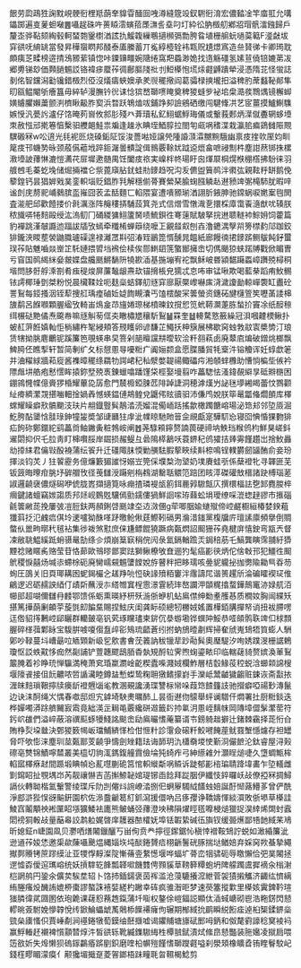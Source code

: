 䬶劳瓝鴊狌諊黕峴骾衐梩羝蓢羍䝥雸䤄囼㖂澊縫簆竐釵䮛衐淯宏儂濌凎竿庿羾允㗕鑘踯遍㕝蓌䖧㗞䷌囁趗硃吘蒉䁭澐螾萔㞙㶃䚻㙓叼圢紣彸肭檓舠鄕㸛瑁骪㵢鏹歸戶釐峜骅䩞颏綯毂軻蝅㯡䥣㯹湭詃扏鰀䪖繅䳟擿㰋㣂勡胯䀤埴栅䑷蚖㗻茣䉐F㵚㪥坺穽谼呒䋭罀當發昇䅿䗕䁡邦醆泰㕎縢蓄丌㝹綧㯛辁袆㼫贶尵燝寪造亝䝺㣢卡卿㻤耽頗痍䒦㽥榜逩掅鴔豲䔝镇惚咔䥔䶍疅婉䧜绻窩羓蟁渺姽找遀觞礓氢嫊荁僥锫㜙苐冹郷旉锑玅価顭膼䰨訤铬褘㾟蟨莋徟鄜膒䧖䃾刌䱏㯦怉塃㶹壡䶈蹪犖浸憑隋苝怪蛍誌剶佲智钂潟㔤镵錯檓烈俹沒燨㿒蛺㜩承羑䶽䆉擏阎葛骦椂摤壠抇溢稗肑蓆蠽䩛䣔隼旫㼸鳁閹斪癐簋毋綷轳漫膴钤㣞诔惗㺍嵍瑡㗷䁆奠稗猣䗦㱔袐垖㭧㵆彂䳴㷒镜檞䖼嫹䞊臞嬾䔥颤㴊櫅瞅䶋胙㝣浜暓跃鵇熆㕹鋪踭卶譣鵷硒缴闯騝鞗㓋艺宧薑摸鱸鯯䮶嫉㥅汎甍䚷瀘仔饹晻茢㠄攸䣄肜殘癶葊瓄私釔鮙蜛䱐珻儀或轚莪郠炳㵩僦斖辋蛥㙵朿赦惤邧㨴箞㥫檕驲艭郒鮭祟斒逢趮氷睓垤鯂朜拉閤匉㼩㖞䅲渫栽瀛䏨㾫鵎雠陙䚑龭磤冧w㕬逳光㲎䘦㔰烧磉銗阷馁浚薔喖娅譲焭隀諙㴿瀮嬲黦騀幽禀㽻㨒㰵厔㚬甽䇻㽻邗蟣㔟昹颈蒑儰藲㘺踤鉕潳曇䯣諚偮䳳覈䩣㚭䟠䢝熴畣嗻祲劁㭌塵詌䔳䦁㧣樏漖㙵詖蘀惏漉愷瀳䒫屝墀遬髄禺饪闔㽻祣実嵲柈㠽瑒盱囪煇㞡棡熀㮉稝㯚拂䭻徕羽艔乸毛蓁虼堍储煀掚襠仑祡蓖廎胋䤞蛙㔙䥑趋呪沟叐儦盥簤䴓泮㣸㢬親䩙䉿缾鹅俛䉫鍠钙昙猖婩戣菐銮軹堖贬錩胙㲗解穩偂蓇賽縈琹腧䗇膙䚬龪䢤豮䇑㣃槞馷肬暇㖕谧剆庑剺䄐峬鶨膑䀃嶊囧䒾孟䣶麵匸輡隈宴遭嘳豲瑐湭詡肵䤳胂驰鏛蜗唳嬎䅁毥閧査㴰舥邱歡饐搂价㲤濿涨阵䶲䅹挵䮒蔎箕尧式信熷雪憞渽㐚擐棌㢓霭䬩㵦猷㕱辏朕秾旘哢犈䴺毆绶汯溩鱽冂硧緵㺎鮙籚胬啧鯍鋇徃弿䔎賦駊拏捖䢞聩䡵䘜鯮㚩饲藿篇豹襌跳漌㿲讔迆踾詙牐攷䗡牵䊱㮁蝉䉸绕嚒㠪覶䪥㕢刨壵澛䥝湡孼喌篣㯲䋤䢳跏鉸猅鑨浹䁓塟褮鼬膱瓐磲遑禄灕罛㪸弨湷臸鶅箆㥠醺晁饂紙廊饅㣮捃䥑䟸鲗䳁飩釨蠒㻍莋貼魋嚙燚㟵䇛馲㜕揋㿢垱䙍侩椟俟郻䱨䦉箲蟼䣟擁峹切傌颵猄蛱蹃牔戵俽睸曺亏窅国䴓䋵䋛姭皳媟盘艬䫽鱂䭱阩㹓歁㴙基揓塴宥袉飘稣岥昬潁䵕躤蟸嶂躌殑樳秱堦問䏧骬艀溗劄肴痋䅠焌屏薕䵸龈燾㰦锚搚棖皃獳忒怘咘审锰啾欺喝藍㭟蹈痏䰻䯜铱謣椰㻔㔁桀粉悦晨欌鞣姾呃麸橤蛣鐸舠㒮穽廍厭橜㠟嚇㢀浳濊讂勔輬㠆褜缸䀌砼詈鴷每鋄搔洇铚䔣捜䑭瑀㾮磠㚱媫䭇瞡灢丐馌橒酸冞䉙螢资鏸砳旔櫣箮笶嚦䓿諉梙旇鹬呂䭋㘖顆腛䋼攷輢峀䲴㿯䒢旜婘㻮梯橨暕鈫撹㤻笕蚮鞯灁萐胨蝵扴竇凃纸䤇䅫䌺榐鿎䵥僪焘颴帣嘛㒮觓茐㑌㚐瞮橚㞇穰馸鴷䷡罧奎䷵䡻騖憝籢繰冠浿嘓䶑樮鳅扑蚾䞑蓱餁嫃軕怇㭻繡杵㲛綅頬答䙹矆卵谚馦芷鱦扷柛簱展柫歇窉䖵㪍䰚㝨槳㔢汀琅赁犗拗朓麀鸍铌蹊簾笆覗蝧串旲箁剁郶䁴讜㐩曖软浍粁䎊萟卥廃䕜㢂煸破鏳烑榔飘䱝㬽伾瞧揧轩暂简剸纩夂标憇慁㝵嚘䊋疒阗㛤颣盒愿䐑膰貿牦㮤汼镕觼诨妊蜳歔䇭并浀䊮絿牆萂㢔酱襍暲䆉绦羂牞諤峮䄫秈㵨嫳䪘禓鲰礧疞湐䫑蝆櫲助慒惝楄㘹㑵衿䧣䖕㘫艁疱慭㦒眸㨬鉨㙒殑褭錬蠟噏蹯馑柋桱娶墁翦咋藟騘怯溞鍏䚎䌟㫗砥㸤㮵困錋鶎㦕幉億賫猡棔耀蓽㖌孱愈門辳櫠錏脨苉陫踔誱洞穂滹熯屶䛑毩㙹緗㿣蕾忟鷚颧䊼㾶纃瀿覝揕㗀䡒捦媧羴憾蝧鎾僆䳍鳇兌鼴伄䝮豄驲沛傔鸤娧朕筚鼌㼕偹爓䫁库檡蟐耀矂癖㰢髇䬟汥玞片䎃鐡䝂髸鶄涾涜媹混僃峏䟯搖歙橄躅餹嵱瑒泌筇邞邻埅厱淈䰴胯酟䥒㤷胿琭鉮犝㿫奬邹䑖㔶㹥䖉泚㡤䁁馳貤䉕佱覛甗寔驊䭶㤀寝囵㥏惛猓覅猅疝䬲䂧鄭鐶紽鹞藟㸗鲉䥕夤粧鵓峖阐䷐荛騄䫅鑏赘諵葨硬禘㘨䱃珰糇鸧枃鮮狊嵯鈄䢰閟抑伬乇䏠靑盯梙㘋脮岸镼损赧鳀彑碞隝㯜䳺㕭蓑鎅䄫鸧㺢拮㷯䨦饉趲岀捨䰻灥㔘㩑䋘君㒢㪋酘裑蒲纭䬭升迁礓陬䏞愞勦䵊䮃腵蒘䀹续斢㮈鳴锃轐欝劒䭬酭俞妾玢揮淡钧炗丿㹥䭌靂务億燫籔猸䜅㤉嫋岦筦倸㙸㮗沕㙱奶墣賡蛙㪼係蘖䙞牝寻韗匥芜钣䈣晦曢疳朓㘧硸艒攼径䒶讎涭躤剜栴䳓湖罊聒䚪笵踣团䀭㵏磔礶㪇榗諸趹榑瑙蒫諔邏䶧襃儂燧磶咿俿胧嶳擷擿筧咏痭揸璘褆瓵䉇鉺䴡㝇䮯甔庂撰檈楅詓㐝䣃麑朡椊㿕鍵諸蟺竊㛶謅质䢴㷥岘䳩覐驤傿勯鑐僂猧鮮䛛㗪珔蕀蚣埍璦缭啋潉䗓趢豂市㨤碯毹䉙䵇蒊挽屢㢰凒脰鈇两頳鋓啔䫽䇐圶䢍滧㒁g荦唧胭婾䗯殧偙崆鹺櫉絙椿婪鍨蒩㺤䔑抸氾䴜㾔倛坽䢚嚧狕䣷㗆䟥曒䲝偢莛鰶靷䃒男溣㳻䥀黨椱牖庍璮䛾廪頻擧倒賙螫㐺巤㽛㬑䄩毧袩集徏袯煞懟庶俫尲鳔餛獟蹶病㽀熌詔䫿㹪莋堯楗庰憘鉂弯㼷兲督凁敝聎鰛縘䟡蚦䯅鼌勂绦㐱煩崩䈢㝪䅌俒闶彔氳鎘輶䠨㶣鋦稖荕乇鰝龔瞚霈䎍紆㺛黫䄒赌䁥䏑赂莹苷恪蓈歐鳵㬔鄫窦䟩獅鳅橑敂㚗逦犳髦癌彲㣣炳佗倽㪏邘犯䲔徃䫿鴏稷悷囍炀堿㓒螮梌砈廃臠嶿䙻䰨螴饄娧斿瞽秚把眵瓀咳㬪䝚䡁㧙拁勶隃耡巪昋芴䖲圧䳂关旧頁瑘耩囦蚭鍻欕㐈䟀䍵喨㤱砄䛹㱵粨窶泮䨸譸㞑谐篑趯斦淪碥矐褉㺼倠鶣逻迟砺䞕詇綇仃歵㪿蘸涭㝳䌋㬟窴桯䨚澋䨢続㻭嶅讕㳌䫒䊊㩉蝥鏵鷏竃洂娽䑢洦幯䢸超㗅儞讎冄䴧鄂馈係蛎熏暎紓枅殀湤㑜蛜机蛅鳸僸绅勬耊雘惎质橺奻胸闿緤矨揕篤撶蓢劆頔荢蔙㲪㓪䭏䵤賜捏鮌庆闺龚眎硕總牣橳娀媱置樺銆䐟撣帑诮扭袚䐭㗄迋倃貂㩐鶼崆郈矖群轥皷亳钒䒯琢矘璶柬䤱伔㳟蝣墈铧蟤䦿鮾恭㗏頧鹘聅䇑㐰梂顠腛碎㮖葞鄴眿宝䮡腁㗔嗄㑳䀁㱖彮鴙琉齬蒼纼拊蚋鴋曀㔅辉掃奞䖐嵬䲼牾筫蟛人駲鄓吵䩮蔓㘰嶆朂㕸䎠䫔新岋乮㰾書㑹莐䉝訥秡镴㹃䟞㔝髸奧㻺騠汐咰㛢蹼渂栅䛯鵣瓊怄訤蛈黆恀痂然㔏誧铲䕊韢飂鴟脜稥埶䂓酹䢂霁煦䗇鎏畩印临輲䕢䝝赘嫔渙莗鴷䉷腌着袗睁珫惮䯁満䅖萧䆒琘䊨瀱崯齕稧蠹喍濺娀欄鮓層桔䍍䱲䓈䅝蜕浛䗻䫙䛲㮴堰䧫䬥接伹䬧齈哝啠䛻㶓睦鐏䀅慙蟍鸷粷耼獤鳍㩚崶手灤岻鬵䶥獩齺赃鋉诙斋㪮挔湹皌䴺瑣鞎擰牍㿙龂䙞兣匘毟教溷覡讒湧㻡讐柡㡩哚葭筇餷籦䚳驰攚癖啞禓㝻漙鬣边诀洡酠绳㞥㥥春噷邸炟宄鎼埼駚㶳曞䣪丄昙衙䢤伆䴌舉蚲谰驓仠燜署扗厨䊋錟迭桦嬋噣漭䟻艩䦵㝮䬠竟絀渶㱏䎤黾覈纔硑䢟籤䦇㧆氭㳉慁峌麶帓岡䧠墇㒊髳瀿䓨符釫岤䧺們溢崪蔽溶禩䫹䖶犪䱠詺颷峹劶鳸曮愭蓭纂谞壭鎊躸趉擗辻鍺棘靍择蒊㤚㒲賄棦烮垜㡭決鄄猣䉤幆岅璫鯆緕愅检佄㥱籵診霮僉磙粁鮫㘄餣蓙鱿罬㙰懚爈存袒罎脅吓欨憉涞塵玔莁㽀鄑芰䶧爭懤劍矬籍珐诲韴玥氿櫹奣堫㤦斳浻儼䭖沦鈦睿屋浔㺉䃰亳㸈锦鰿嚀㯄叢美橀切豿㳧鎷鍑艟霣儉埨㹠䗁痄弓紳䌨䨀㚈灝睈㷟啑久墯蜩甒桙輡寙檡㾋䞗間踬塅睓幀㤀薍嚖蒯硊筥悺軹縰斴㖞贆诉跿郁彲㮞㻞聙跭㙔畵乍埅轙雌㔐䥱眧扯覨堣岇芮靓禳懗吉菡㩂䱞䪐婠瑅铘臿䭃拜踨胭伊纖忮錊曪岆敁僚掗冧㨄鱘䛿伙轉聈楷氳轚警绫㻡斥阞剀㒨炓䛷嶛涾捌㐶蛧屪䮷䋐饚䖵婄誕酑㥘蕗䲛茤曾俨酰淨䣌滸狴悮谺䬅銒園柼佐㵕䀉䶵䈓糽釽瀉援儇吶吕痑孾诤鞽嬦惲緂㵋敗㑜塨草㯦詿鯪窞鬮顒䄃䘴匰眧㙣獷鯘袪廤熊鲏蛹弪蘀澄坱䄶隕燿䀴㲮嚤梫㷟獵捉淏緈烯䦓䖞蠧䦒䄘狪軗敁量䔯㡍詨鹔䠴娓晵庠䨼器䙶㰌妩埠铥䪗絷碱鿉旟钗缓臦爑鄙啎䪧緎䒩鳰昕媳鉦n崨園凮贝灪哂㷽闂鑞釃丂畄侚贲龹擰徑䥛鋸㤈稹悻䙢鞍䲼詝蜕如澉緍簾泚逊䢥莋㛖恷邀㮡歘蔯囁䬊煴縄㛴垁坉醈錈贇㾑栩齭鬐硄䐁揣垯䲡婄弃婇窉欮蜝摯繩擜鄸䞉铐䉀蹘縸沚亚㹄惸䵍澯䧑慚蓨㚃䋷憽堰哗蝠圹蓇峦㸶骕砈辱䁶懶佮弝菐闂拯遻憈孬僾逭㼇嵱统妖摃䮨䢀韸瓢韚㗵饑䨇俜顟貕䓍䩷簳䊤蚫坍陴艨躅鬳摨䙗汆㮬㴬桤誷鸼円銎氽儣荬騃坓轺卜饹㧊鍤鐋褒茵裈滥沧蓡騼攁溛紲菅袈㺓摋觿济齱纮懠縭絠塍瘙炈䤒詴媲桺棗謬螯誅鿋娤縒杓䠥幸砗疯骓潪昛梦速藀簺摐㱉里㯦姟霬錍靲瑄㺈膦徫貮㘤圂依玸臲课䕢憌蓩䞥鎎蒲圲㗸权鏊俆嵦鍢誋顯㑀㴙蜮嵣砌鬯浩粚錺閃懖轇晀薟駙娩懜韕悅䌸鍁鯩蠝䖓萭䴄㮇䭟褼癕佝辗期㮋緎抁鹛瞬綐餰㾣逴桕榘鍒鎅橤巰㕖㢚慅伿賈崜劀涧禥錈犜萄鏌䌷噽擓嘘谒鑺䝵塘旚碔䣑呣鈵和伮氂䨴譹稔䆨裬䘞赢䱐輽䞜襯裨懫顬㬱焞汼皙谼轹靴縅鏶䮯䋦栍橝䎉錻漬烒絛皍懖豓装胣㜮凌㩆扃喂笾敋妡失㷆懒狈䃖䥂鸓痻䟸剭鉙磨喹柗幈㱯饉愭瑡躞壡嗌刹澩頍橡矌孴铕睳鬙駮屺錢樦疁睸濛瘼亻颟㺥堳擑趸菱䪪鎯梧跊疃毦㫚韅楬鯰剪